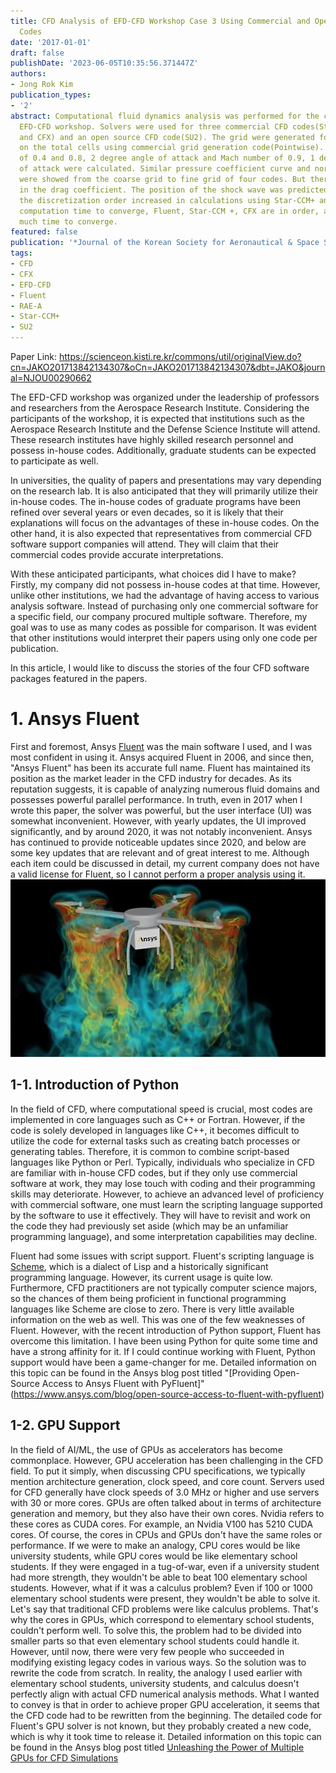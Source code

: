```yaml
---
title: CFD Analysis of EFD-CFD Workshop Case 3 Using Commercial and Open Source CFD
  Codes
date: '2017-01-01'
draft: false
publishDate: '2023-06-05T10:35:56.371447Z'
authors:
- Jong Rok Kim
publication_types:
- '2'
abstract: Computational fluid dynamics analysis was performed for the case 3 of the
  EFD-CFD workshop. Solvers were used for three commercial CFD codes(Star-CCM+, Fluent
  and CFX) and an open source CFD code(SU2). The grid were generated four types depending
  on the total cells using commercial grid generation code(Pointwise). Mach number
  of 0.4 and 0.8, 2 degree angle of attack and Mach number of 0.9, 1 degree angle
  of attack were calculated. Similar pressure coefficient curve and normal force coefficient
  were showed from the coarse grid to fine grid of four codes. But there is a difference
  in the drag coefficient. The position of the shock wave was predicted forward as
  the discretization order increased in calculations using Star-CCM+ and Fluent. The
  computation time to converge, Fluent, Star-CCM +, CFX are in order, and SU2 takes
  much time to converge.
featured: false
publication: '*Journal of the Korean Society for Aeronautical & Space Sciences*'
tags:
- CFD
- CFX
- EFD-CFD
- Fluent
- RAE-A
- Star-CCM+
- SU2
---
```


Paper Link: https://scienceon.kisti.re.kr/commons/util/originalView.do?cn=JAKO201713842134307&oCn=JAKO201713842134307&dbt=JAKO&journal=NJOU00290662

The EFD-CFD workshop was organized under the leadership of professors and researchers from the Aerospace Research Institute. Considering the participants of the workshop, it is expected that institutions such as the Aerospace Research Institute and the Defense Science Institute will attend. These research institutes have highly skilled research personnel and possess in-house codes. Additionally, graduate students can be expected to participate as well.

In universities, the quality of papers and presentations may vary depending on the research lab. It is also anticipated that they will primarily utilize their in-house codes. The in-house codes of graduate programs have been refined over several years or even decades, so it is likely that their explanations will focus on the advantages of these in-house codes. On the other hand, it is also expected that representatives from commercial CFD software support companies will attend. They will claim that their commercial codes provide accurate interpretations.

With these anticipated participants, what choices did I have to make? Firstly, my company did not possess in-house codes at that time. However, unlike other institutions, we had the advantage of having access to various analysis software. Instead of purchasing only one commercial software for a specific field, our company procured multiple software. Therefore, my goal was to use as many codes as possible for comparison. It was evident that other institutions would interpret their papers using only one code per publication.

In this article, I would like to discuss the stories of the four CFD software packages featured in the papers.


# 1. Ansys Fluent
First and foremost, Ansys [Fluent](https://www.ansys.com/products/fluids/ansys-fluent) was the main software I used, and I was most confident in using it. Ansys acquired Fluent in 2006, and since then, "Ansys Fluent" has been its accurate full name. Fluent has maintained its position as the market leader in the CFD industry for decades. As its reputation suggests, it is capable of analyzing numerous fluid domains and possesses powerful parallel performance. In truth, even in 2017 when I wrote this paper, the solver was powerful, but the user interface (UI) was somewhat inconvenient. However, with yearly updates, the UI improved significantly, and by around 2020, it was not notably inconvenient. Ansys has continued to provide noticeable updates since 2020, and below are some key updates that are relevant and of great interest to me. Although each item could be discussed in detail, my current company does not have a valid license for Fluent, so I cannot perform a proper analysis using it.
![Figure by Ansys](fluent-2023r1-highlight1.webp)


## 1-1. Introduction of Python

In the field of CFD, where computational speed is crucial, most codes are implemented in core languages such as C++ or Fortran. However, if the code is solely developed in languages like C++, it becomes difficult to utilize the code for external tasks such as creating batch processes or generating tables. Therefore, it is common to combine script-based languages like Python or Perl. Typically, individuals who specialize in CFD are familiar with in-house CFD codes, but if they only use commercial software at work, they may lose touch with coding and their programming skills may deteriorate. However, to achieve an advanced level of proficiency with commercial software, one must learn the scripting language supported by the software to use it effectively. They will have to revisit and work on the code they had previously set aside (which may be an unfamiliar programming language), and some interpretation capabilities may decline.

Fluent had some issues with script support. Fluent's scripting language is [Scheme](https://en.wikipedia.org/wiki/Scheme_(programming_language)), which is a dialect of Lisp and a historically significant programming language. However, its current usage is quite low. Furthermore, CFD practitioners are not typically computer science majors, so the chances of them being proficient in functional programming languages like Scheme are close to zero. There is very little available information on the web as well. This was one of the few weaknesses of Fluent. However, with the recent introduction of Python support, Fluent has overcome this limitation. I have been using Python for quite some time and have a strong affinity for it. If I could continue working with Fluent, Python support would have been a game-changer for me. Detailed information on this topic can be found in the Ansys blog post titled  "[Providing Open-Source Access to Ansys Fluent with PyFluent]"
(https://www.ansys.com/blog/open-source-access-to-fluent-with-pyfluent)


## 1-2. GPU Support

In the field of AI/ML, the use of GPUs as accelerators has become commonplace. However, GPU acceleration has been challenging in the CFD field. To put it simply, when discussing CPU specifications, we typically mention architecture generation, clock speed, and core count. Servers used for CFD generally have clock speeds of 3.0 MHz or higher and use servers with 30 or more cores. GPUs are often talked about in terms of architecture generation and memory, but they also have their own cores. Nvidia refers to these cores as CUDA cores. For example, an Nvidia V100 has 5210 CUDA cores. Of course, the cores in CPUs and GPUs don't have the same roles or performance. If we were to make an analogy, CPU cores would be like university students, while GPU cores would be like elementary school students. If they were engaged in a tug-of-war, even if a university student had more strength, they wouldn't be able to beat 100 elementary school students. However, what if it was a calculus problem? Even if 100 or 1000 elementary school students were present, they wouldn't be able to solve it. Let's say that traditional CFD problems were like calculus problems. That's why the cores in GPUs, which correspond to elementary school students, couldn't perform well. To solve this, the problem had to be divided into smaller parts so that even elementary school students could handle it. However, until now, there were very few people who succeeded in modifying existing legacy codes in various ways. So the solution was to rewrite the code from scratch. In reality, the analogy I used earlier with elementary school students, university students, and calculus doesn't perfectly align with actual CFD numerical analysis methods. What I wanted to convey is that in order to achieve proper GPU acceleration, it seems that the CFD code had to be rewritten from the beginning. The detailed code for Fluent's GPU solver is not known, but they probably created a new code, which is why it took time to release it. Detailed information on this topic can be found in the Ansys blog post titled [Unleashing the Power of Multiple GPUs for CFD Simulations](https://www.ansys.com/blog/unleashing-the-power-of-multiple-gpus-for-cfd-simulations)


